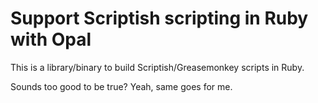 Support Scriptish scripting in Ruby with Opal
=============================================

This is a library/binary to build Scriptish/Greasemonkey scripts in Ruby.

Sounds too good to be true? Yeah, same goes for me.
